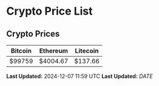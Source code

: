# Crypto Price List

## Crypto Prices
| Bitcoin | Ethereum | Litecoin |
| ------- | -------- | -------- |
| $99759 | $4004.67 | $137.66 |
**Last Updated:** 2024-12-07 11:59 UTC
**Last Updated:** $DATE$
